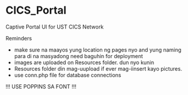 # CICS_Portal
Captive Portal UI for UST CICS Network 

Reminders
- make sure na maayos yung location ng pages nyo and yung naming para di na masyadong need baguhin for deployment
- images are uploaded on Resources folder. dun nyo kunin
- Resources folder din mag-uupload if ever mag-iinsert kayo pictures.
- use conn.php file for database connections


!!! USE POPPINS SA FONT !!!
